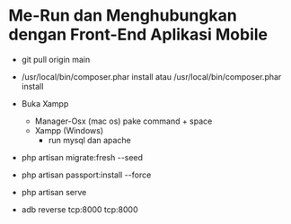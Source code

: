 

# Me-Run dan Menghubungkan dengan Front-End Aplikasi Mobile
- git pull origin main
- /usr/local/bin/composer.phar install atau /usr/local/bin/composer.phar install
- Buka Xampp 
    - Manager-Osx (mac os) pake command + space
    - Xampp (Windows)
        - run mysql dan apache

- php artisan migrate:fresh --seed
- php artisan passport:install --force
- php artisan serve
- adb reverse tcp:8000 tcp:8000
